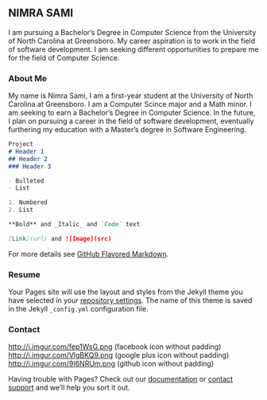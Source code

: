 ## NIMRA SAMI

I am pursuing a Bachelor’s Degree in Computer Science from the University of North Carolina at Greensboro. My career aspiration is to work in the field of software development. I am seeking different opportunities to prepare me for the field of Computer Science. 

### About Me

My name is Nimra Sami, I am a first-year student at the University of North Carolina at Greensboro. I am a Computer Scince major and a Math minor. I am seeking to earn a Bachelor’s Degree in Computer Science. In the future, I plan on pursuing a career in the field of software development, eventually furthering my education with a Master’s degree in Software Engineering. 
```markdown
Project 
# Header 1
## Header 2
### Header 3

- Bulleted
- List

1. Numbered
2. List

**Bold** and _Italic_ and `Code` text

[Link](url) and ![Image](src)
```

For more details see [GitHub Flavored Markdown](https://guides.github.com/features/mastering-markdown/).

### Resume 

Your Pages site will use the layout and styles from the Jekyll theme you have selected in your [repository settings](https://github.com/nimrasami/nimrasami.github.io/settings). The name of this theme is saved in the Jekyll `_config.yml` configuration file.

### Contact
http://i.imgur.com/fep1WsG.png (facebook icon without padding)
http://i.imgur.com/VlgBKQ9.png (google plus icon without padding)
http://i.imgur.com/9I6NRUm.png (github icon without padding)

Having trouble with Pages? Check out our [documentation](https://help.github.com/categories/github-pages-basics/) or [contact support](https://github.com/contact) and we’ll help you sort it out.
